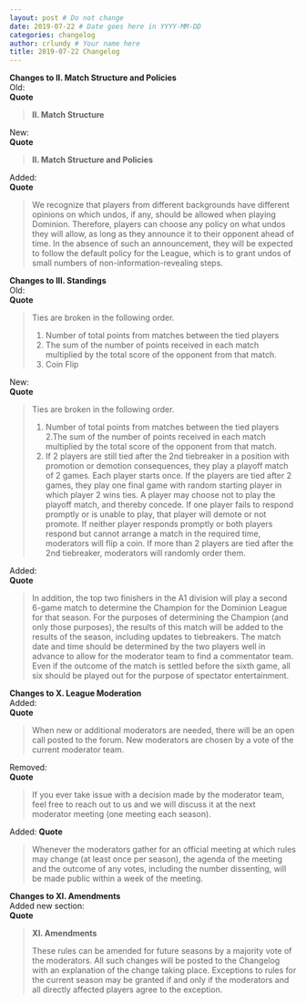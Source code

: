 ```yaml
---
layout: post # Do not change
date: 2019-07-22 # Date goes here in YYYY-MM-DD
categories: changelog
author: crlundy # Your name here
title: 2019-07-22 Changelog
---
```

**Changes to II. Match Structure and Policies**  
Old:  
**Quote**
> **II. Match Structure**

New:  
**Quote**
> **II. Match Structure and Policies**

Added:  
**Quote**
> We recognize that players from different backgrounds have different opinions on which undos, if any, should be allowed when playing Dominion. Therefore, players can choose any policy on what undos they will allow, as long as they announce it to their opponent ahead of time. In the absence of such an announcement, they will be expected to follow the default policy for the League, which is to grant undos of small numbers of non-information-revealing steps.


**Changes to III. Standings**  
Old:  
**Quote**
> Ties are broken in the following order.
> 1. Number of total points from matches between the tied players
> 2. The sum of the number of points received in each match multiplied by the total score of the opponent from that match.
> 3. Coin Flip

New:  
**Quote**
> Ties are broken in the following order.
> 1. Number of total points from matches between the tied players
> 2.The sum of the number of points received in each match multiplied by the total score of the opponent from that match.
> 3. If 2 players are still tied after the 2nd tiebreaker in a position with promotion or demotion consequences, they play a playoff match of 2 games. Each player starts once. If the players are tied after 2 games, they play one final game with random starting player in which player 2 wins ties. A player may choose not to play the playoff match, and thereby concede. If one player fails to respond promptly or is unable to play, that player will demote or not promote. If neither player responds promptly or both players respond but cannot arrange a match in the required time, moderators will flip a coin. If more than 2 players are tied after the 2nd tiebreaker, moderators will randomly order them.

Added:  
**Quote**
> In addition, the top two finishers in the A1 division will play a second 6-game match to determine the Champion for the Dominion League for that season. For the purposes of determining the Champion (and only those purposes), the results of this match will be added to the results of the season, including updates to tiebreakers. The match date and time should be determined by the two players well in advance to allow for the moderator team to find a commentator team. Even if the outcome of the match is settled before the sixth game, all six should be played out for the purpose of spectator entertainment.


**Changes to X. League Moderation**  
Added:  
**Quote**
> When new or additional moderators are needed, there will be an open call posted to the forum. New moderators are chosen by a vote of the current moderator team.

Removed:  
**Quote**
> If you ever take issue with a decision made by the moderator team, feel free to reach out to us and we will discuss it at the next moderator meeting (one meeting each season).

Added:
**Quote**
> Whenever the moderators gather for an official meeting at which rules may change (at least once per season), the agenda of the meeting and the outcome of any votes, including the number dissenting, will be made public within a week of the meeting.


**Changes to XI. Amendments**  
Added new section:  
**Quote**
> **XI. Amendments**
>
> These rules can be amended for future seasons by a majority vote of the moderators. All such changes will be posted to the Changelog with an explanation of the change taking place. Exceptions to rules for the current season may be granted if and only if the moderators and all directly affected players agree to the exception.

